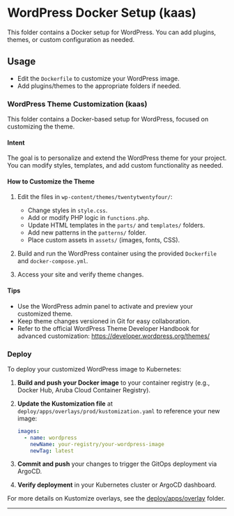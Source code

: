 # WordPress Docker Setup (kaas)

This folder contains a Docker setup for WordPress. You can add plugins, themes, or custom configuration as needed.

## Usage
- Edit the `Dockerfile` to customize your WordPress image.
- Add plugins/themes to the appropriate folders if needed.


### WordPress Theme Customization (kaas)

This folder contains a Docker-based setup for WordPress, focused on customizing the theme.

#### Intent
The goal is to personalize and extend the WordPress theme for your project. You can modify styles, templates, and add custom functionality as needed.

#### How to Customize the Theme

1. Edit the files in `wp-content/themes/twentytwentyfour/`:
	- Change styles in `style.css`.
	- Add or modify PHP logic in `functions.php`.
	- Update HTML templates in the `parts/` and `templates/` folders.
	- Add new patterns in the `patterns/` folder.
	- Place custom assets in `assets/` (images, fonts, CSS).

2. Build and run the WordPress container using the provided `Dockerfile` and `docker-compose.yml`.

3. Access your site and verify theme changes.

#### Tips
- Use the WordPress admin panel to activate and preview your customized theme.
- Keep theme changes versioned in Git for easy collaboration.
- Refer to the official WordPress Theme Developer Handbook for advanced customization: https://developer.wordpress.org/themes/

### Deploy

To deploy your customized WordPress image to Kubernetes:

1. **Build and push your Docker image** to your container registry (e.g., Docker Hub, Aruba Cloud Container Registry).

2. **Update the Kustomization file** at `deploy/apps/overlays/prod/kustomization.yaml` to reference your new image:
   ```yaml
   images:
     - name: wordpress
       newName: your-registry/your-wordpress-image
       newTag: latest
   ```

3. **Commit and push** your changes to trigger the GitOps deployment via ArgoCD.

4. **Verify deployment** in your Kubernetes cluster or ArgoCD dashboard.

For more details on Kustomize overlays, see the [deploy/apps/overlay](../../deploy/apps/overlay) folder.

---
